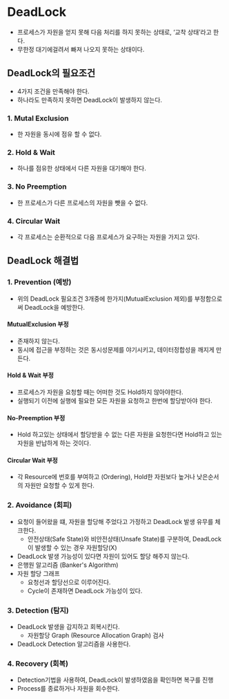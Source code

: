 # DeadLock
- 프로세스가 자원을 얻지 못해 다음 처리를 하지 못하는 상태로, ‘교착 상태’라고 한다.
- 무한정 대기에걸려서 빠져 나오지 못하는 상태이다.

## DeadLock의 필요조건
- 4가지 조건을 만족해야 한다.
- 하나라도 만족하지 못하면 DeadLock이 발생하지 않는다.

### 1. Mutal Exclusion 
- 한 자원을 동시에 점유 할 수 없다.
### 2. Hold & Wait
- 하나를 점유한 상태에서 다른 자원을 대기해야 한다.

### 3. No Preemption
- 한 프로세스가 다른 프로세스의 자원을 뺏을 수 없다.

### 4. Circular Wait
- 각 프로세스는 순환적으로 다음 프로세스가 요구하는 자원을 가지고 있다.


## DeadLock 해결법

### 1. Prevention (예방)
- 위의 DeadLock 필요조건 3개중에 한가지(MutualExclusion 제외)를 부정함으로써 DeadLock을 예방한다.

#### MutualExclusion 부정
- 존재하지 않는다.
- 동시에 접근을 부정하는 것은 동시성문제를 야기시키고, 데이터정합성을 깨지게 만든다.

#### Hold & Wait 부정
- 프로세스가 자원을 요청할 때는 어떠한 것도 Hold하지 않아야한다.
- 실행되기 이전에 실행에 필요한 모든 자원을 요청하고 한번에 할당받아야 한다.

#### No-Preemption 부정
- Hold 하고있는 상태에서 할당받을 수 없는 다른 자원을 요청한다면 Hold하고 있는 자원을 반납하게 하는 것이다.

#### Circular Wait 부정
- 각 Resource에 번호를 부여하고 (Ordering), Hold한 자원보다 높거나 낮은순서의 자원만 요청할 수 있게 한다.

### 2. Avoidance (회피)
- 요청이 들어왔을 떄, 자원을 할당해 주었다고 가정하고 DeadLock 발생 유무를 체크한다.
  - 안전상태(Safe State)와 비안전상태(Unsafe State)를 구분하여, DeadLock이 발생할 수 있는 경우 자원할당(X)
- DeadLock 발생 가능성이 있다면 자원이 있어도 할당 해주지 않는다.
- 은행원 알고리즘 (Banker's Algorithm)
- 자원 할당 그래프
    - 요청선과 할당선으로 이루어진다.
    - Cycle이 존재하면 DeadLock 가능성이 있다.

### 3. Detection (탐지)
- DeadLock 발생을 감지하고 회복시킨다.
  - 자원할당 Graph (Resource Allocation Graph) 검사
- DeadLock Detection 알고리즘을 사용한다.

### 4. Recovery (회복)
- Detection기법을 사용하여, DeadLock이 발생하였음을 확인하면 복구를 진행
- Process를 종료하거나 자원을 회수한다.